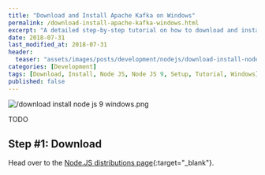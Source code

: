 ```yaml
---
title: "Download and Install Apache Kafka on Windows"
permalink: /download-install-apache-kafka-windows.html
excerpt: "A detailed step-by-step tutorial on how to download and install Node JS 9.9.0 on Windows 10."
date: 2018-07-31
last_modified_at: 2018-07-31
header:
  teaser: "assets/images/posts/development/nodejs/download-install-nodejs-9-windows.png"
categories: [Development]
tags: [Download, Install, Node JS, Node JS 9, Setup, Tutorial, Windows]
published: false
---
```


<img src="{{ site.url }}/assets/images/posts/development/nodejs/download-install-nodejs-9-windows.png" alt="/download install node js 9 windows.png" class="align-right title-image">

TODO

## Step #1: Download

Head over to the [Node.JS distributions page](https://nodejs.org/dist/){:target="_blank"}.
